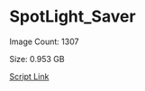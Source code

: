 # SpotLight_Saver

Image Count: 1307

Size: 0.953 GB

[Script Link](https://github.com/liuyal/Archive/blob/master/Python/Utilities/Miscellaneous/spotlight_saver.py)